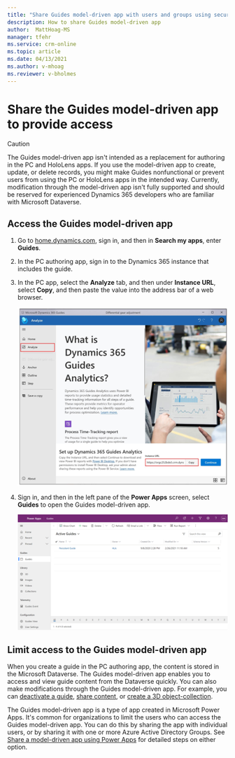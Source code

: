 ```yaml
---
title: "Share Guides model-driven app with users and groups using security roles to provide access to Dynamics 365 Guides | MicrosoftDocs"
description: How to share Guides model-driven app
author:  MattHoag-MS
manager: tfehr
ms.service: crm-online
ms.topic: article
ms.date: 04/13/2021
ms.author: v-mhoag
ms.reviewer: v-bholmes
---
```

<!-- This article could be a redirect to the article below with the term "App" updated to "Guides model-driven app".   A better solution will have to be found to "customize" core power apps support documents to address the specific D365 Guides user experience.  
https://docs.microsoft.com/powerapps/user/assign-or-share-records -->

# Share the Guides model-driven app to provide access

> [!CAUTION] 
> The Guides model-driven app isn't intended as a replacement for authoring in the PC and HoloLens apps. If you use the model-driven app to create, update, or delete records, you might make Guides nonfunctional or prevent users from using the PC or HoloLens apps in the intended way. Currently, modification through the model-driven app isn't fully supported and should be reserved for experienced Dynamics 365 developers who are familiar with Microsoft Dataverse.

## Access the Guides model-driven app

1. Go to [home.dynamics.com](https://home.dynamics.com), sign in, and then in **Search my apps**, enter **Guides**.

2. In the PC authoring app, sign in to the Dynamics 365 instance that includes the guide.

3. In the PC app, select the **Analyze** tab, and then under **Instance URL**, select **Copy**, and then paste the value into the address bar of a web browser.

    ![Copy the Instance URL value](media/copy-instance-url.jpg "Copy the Instance URL value")

4. Sign in, and then in the left pane of the **Power Apps** screen, select **Guides** to open the Guides model-driven app.

    ![Guides model-driven app example](media/Guides-Hub.png "Guides model-driven app example")

## Limit access to the Guides model-driven app

When you create a guide in the PC authoring app, the content is stored in the Microsoft Dataverse. The Guides model-driven app enables you to access and view guide content from the Dataverse quickly. You can also make modifications through the Guides model-driven app. For example, you can [deactivate a guide](admin-deactivate-guide.md), [share content](admin-access-teams.md), or [create a 3D object-collection](workflow-example-2.md).

The Guides model-driven app is a type of app created in Microsoft Power Apps. It's common for organizations to limit the users who can access the Guides model-driven app. You can do this by sharing the app with individual users, or by sharing it with one or more Azure Active Directory Groups. See [Share a model-driven app using Power Apps](https://docs.microsoft.com/powerapps/maker/model-driven-apps/share-model-driven-app) for detailed steps on either option. 
 
